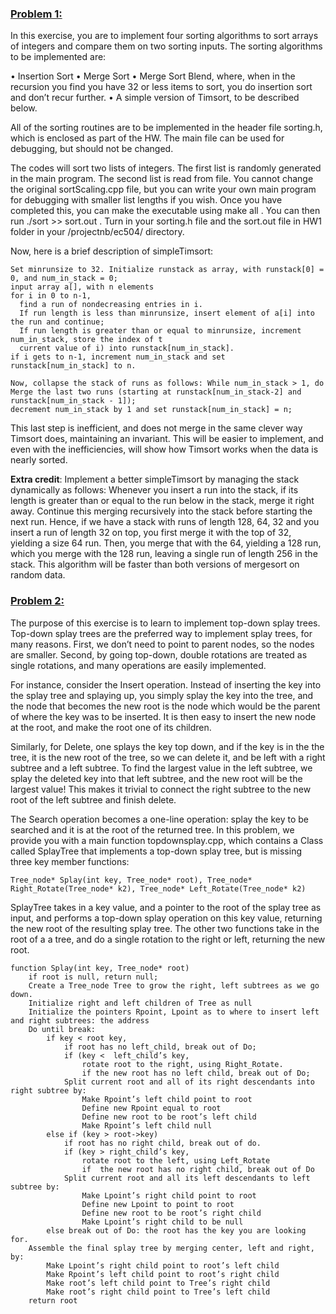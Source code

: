 ### <ins>Problem 1:</ins>
In this exercise, you are to implement four sorting algorithms to sort arrays of integers and compare them on two sorting inputs. The sorting algorithms
to be implemented are:

• Insertion Sort
• Merge Sort
• Merge Sort Blend, where, when in the recursion you find you have 32 or less items to sort, you do insertion sort and don’t recur further.
• A simple version of Timsort, to be described below.

All of the sorting routines are to be implemented in the header file sorting.h, which is enclosed as part
of the HW. The main file can be used for debugging, but should not be changed.

The codes will sort two lists of integers. The first list is randomly generated in the main program. The second list is read from file. You cannot change
the original sortScaling.cpp file, but you can write your own main program for debugging with smaller list lengths if you wish. Once you have completed this,
you can make the executable using make all . You can then run ./sort >> sort.out . Turn in your sorting.h file and the sort.out file in HW1 folder in
your /projectnb/ec504/ directory.

Now, here is a brief description of simpleTimsort:

    Set minrunsize to 32. Initialize runstack as array, with runstack[0] = 0, and num_in_stack = 0;
    input array a[], with n elements
    for i in 0 to n-1,
      find a run of nondecreasing entries in i.
      If run length is less than minrunsize, insert element of a[i] into the run and continue;
      If run length is greater than or equal to minrunsize, increment num_in_stack, store the index of t
      current value of i) into runstack[num_in_stack].
    if i gets to n-1, increment num_in_stack and set runstack[num_in_stack] to n.
    
    Now, collapse the stack of runs as follows: While num_in_stack > 1, do
    Merge the last two runs (starting at runstack[num_in_stack-2] and runstack[num_in_stack - 1]);
    decrement num_in_stack by 1 and set runstack[num_in_stack] = n;
    
This last step is inefficient, and does not merge in the same clever way Timsort does, maintaining an invariant. This will be easier to implement, and even
with the inefficiencies, will show how Timsort works when the data is nearly sorted.

**Extra credit**: Implement a better simpleTimsort by managing the stack dynamically as follows: Whenever you insert a run into the stack, if its length
is greater than or equal to the run below in the stack, merge it right away. Continue this merging recursively into the stack before starting the next run.
Hence, if we have a stack with runs of length 128, 64, 32 and you insert a run of length 32 on top, you first merge it with the top of 32, yielding a
size 64 run. Then, you merge that with the 64, yielding a 128 run, which you merge with the 128 run, leaving a single run of length 256 in the stack.
This algorithm will be faster than both versions of mergesort on random data.

### <ins>Problem 2:</ins>
The purpose of this exercise is to learn to implement top-down splay trees. Top-down splay trees are the preferred way to implement splay trees, 
for many reasons. First, we don’t need to point to parent nodes, so the nodes are smaller. Second, by going top-down, double rotations are treated
as single rotations, and many operations are easily implemented.

For instance, consider the Insert operation. Instead of inserting the key into the splay tree and splaying up, you simply splay the key into the tree, 
and the node that becomes the new root is the node which would be the parent of where the key was to be inserted. It is then easy to insert the new node 
at the root, and make the root one of its children.

Similarly, for Delete, one splays the key top down, and if the key is in the the tree, it is the new root of the tree, so we can delete it, and be left 
with a right subtree and a left subtree. To find the largest value in the left subtree, we splay the deleted key into that left subtree, and the new root 
will be the largest value! This makes it trivial to connect the right subtree to the new root of the left subtree and finish delete.

The Search operation becomes a one-line operation: splay the key to be searched and it is at the root of the returned tree.
In this problem, we provide you with a main function topdownsplay.cpp, which contains a Class called SplayTree that implements a top-down splay tree, but
is missing three key member functions:

    Tree_node* Splay(int key, Tree_node* root), Tree_node* Right_Rotate(Tree_node* k2), Tree_node* Left_Rotate(Tree_node* k2)

SplayTree takes in a key value, and a pointer to the root of the splay tree as input, and performs a top-down splay operation on this key value, 
returning the new root of the resulting splay tree. The other two functions take in the root of a a tree, and do a single rotation to the right or left, 
returning the new root.

    function Splay(int key, Tree_node* root)
        if root is null, return null;
        Create a Tree_node Tree to grow the right, left subtrees as we go down.
        Initialize right and left children of Tree as null
        Initialize the pointers Rpoint, Lpoint as to where to insert left and right subtrees: the address
        Do until break:
            if key < root key,
                if root has no left_child, break out of Do;
                if (key <  left_child’s key,
                    rotate root to the right, using Right_Rotate.
                    if the new root has no left child, break out of Do;
                Split current root and all of its right descendants into right subtree by:
                    Make Rpoint’s left child point to root
                    Define new Rpoint equal to root
                    Define new root to be root’s left child
                    Make Rpoint’s left child null
            else if (key > root->key)
                if root has no right child, break out of do.
                if (key > right_child’s key,
                    rotate root to the left, using Left_Rotate
                    if  the new root has no right child, break out of Do
                Split current root and all its left descendants to left subtree by:
                    Make Lpoint’s right child point to root
                    Define new Lpoint to point to root
                    Define new root to be root’s right child
                    Make Lpoint’s right child to be null
            else break out of Do: the root has the key you are looking for.
        Assemble the final splay tree by merging center, left and right, by:
            Make Lpoint’s right child point to root’s left child
            Make Rpoint’s left child point to root’s right child
            Make root’s left child point to Tree’s right child
            Make root’s right child point to Tree’s left child
        return root
